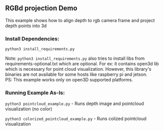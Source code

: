 ## RGBd projection Demo
This example shows how to align depth to rgb camera frame and project depth points into 3d

### Install Dependencies:
`python3 install_requirements.py`

Note: `python3 install_requirements.py` also tries to install libs from requirements-optional.txt which are optional. For ex: it contains open3d lib which is necessary for point cloud visualization. However, this library's binaries are not available for some hosts like raspberry pi and jetson.   
PS: This example works only on open3D supported platforms.

### Running Example As-Is:
`python3 pointcloud_example.py` - Runs depth image and pointcloud visualization (no color)

`python3 colorized_pointcloud_example.py` - Runs colized pointcloud visualization
